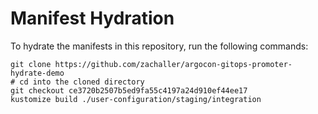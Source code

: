 # Manifest Hydration

To hydrate the manifests in this repository, run the following commands:

```shell
git clone https://github.com/zachaller/argocon-gitops-promoter-hydrate-demo
# cd into the cloned directory
git checkout ce3720b2507b5ed9fa55c4197a24d910ef44ee17
kustomize build ./user-configuration/staging/integration
```
